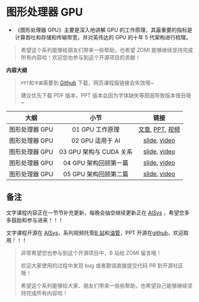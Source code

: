 # 图形处理器 GPU

- 《图形处理器 GPU》主要是深入地讲解 GPU 的工作原理，其最重要的指标是计算吞吐和存储和传输带宽，并对英伟达的 GPU 的十年 5 代架构进行梳理。

> 希望这个系列能够给朋友们带来一些帮助，也希望 ZOMI 能够继续坚持完成所有内容哈！欢迎您也参与到这个开源项目的贡献！

**内容大纲**

> `PPT`和`字幕`需要到 [Github](https://github.com/chenzomi12/DeepLearningSystem) 下载，网页课程版链接会失效哦~
>
> 建议优先下载 PDF 版本，PPT 版本会因为字体缺失等原因导致版本很丑哦~

| 大纲 | 小节 | 链接|
|:--:|:--:|:--:|
| 图形处理器 GPU | 01 GPU 工作原理| [文章](./01Works.md), [PPT](./01Works.pdf), [视频](https://www.bilibili.com/video/BV1bm4y1m7Ki/)|
| 图形处理器 GPU | 02 GPU 适用于 AI | [slide](./02.principle.pdf), [video](https://www.bilibili.com/video/BV1Ms4y1N7RL/)|
| 图形处理器 GPU | 03 GPU 架构与 CUDA 关系 | [slide](./03.base_concept.pdf), [video](https://www.bilibili.com/video/BV1Kk4y1Y7op/) |
| 图形处理器 GPU | 04 GPU 架构回顾第一篇 | [slide](./04.fermi.pdf), [video](https://www.bilibili.com/video/BV1x24y1F7kY/)|
| 图形处理器 GPU | 05 GPU 架构回顾第二篇 | [slide](./05.turing.pdf), [video](https://www.bilibili.com/video/BV1mm4y1C7fg/) |

## 备注

文字课程内容正在一节节补充更新，每晚会抽空继续更新正在 [AISys](https://chenzomi12.github.io/) ，希望您多多鼓励和参与进来！！！

文字课程开源在 [AISys](https://chenzomi12.github.io/)，系列视频托管[B 站](https://space.bilibili.com/517221395)和[油管](https://www.youtube.com/@ZOMI666/videos)，PPT 开源在[github](https://github.com/chenzomi12/DeepLearningSystem)，欢迎取用！！！

> 非常希望您也参与到这个开源项目中，B 站给 ZOMI 留言哦！
>
> 欢迎大家使用的过程中发现 bug 或者勘误直接提交代码 PR 到开源社区哦！
>
> 希望这个系列能够给大家、朋友们带来一些些帮助，也希望自己能够继续坚持完成所有内容哈！
